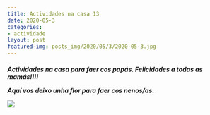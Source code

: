 ```yaml
---
title: Actividades na casa 13
date: 2020-05-3
categories:
- actividade
layout: post
featured-img: posts_img/2020/05/3/2020-05-3.jpg
---
```

 <h5 class="center header text_h2">
Actividades na casa para faer cos papás.
 <!--more-->
Felicidades a todas as mamás!!!! 

Aquí vos deixo unha flor para faer cos nenos/as.
<div class="row">
    <div class="col s12 m12">
		<img class="responsive-img" src="{{ site.baseurl }}/posts_img/2020/05/3/2020-05-33.jpg">
	</div>
</div>
 